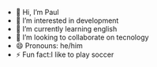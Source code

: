 - 👋 Hi, I’m Paul
- 👀 I’m interested in development
- 🌱 I’m currently learning english
- 💞️ I’m looking to collaborate on tecnology  
- 😄 Pronouns: he/him
- ⚡ Fun fact:I like to play soccer
<!---
GNSPM07/GNSPM07 is a ✨ special ✨ repository because its `README.md` (this file) appears on your GitHub profile.
You can click the Preview link to take a look at your changes.
--->
